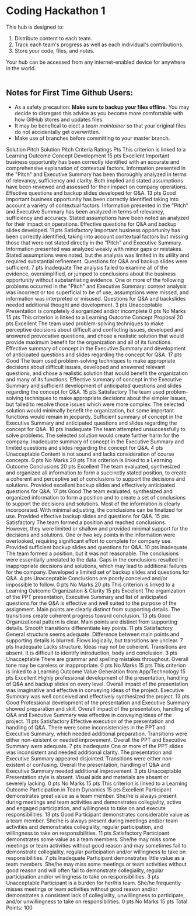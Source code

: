 # Coding Hackathon 1
This hub is designed to:
1. Distribute content to each team.
2. Track each team's progress as well as each individual's contributions.
3. Store your code, files, and notes.

Your hub can be accessed from any internet-enabled device for anywhere in the world.<br><br>

## Notes for First Time Github Users:
* As a safety precaution: **Make sure to backup your files offline.** You may decide to disregard this advice as you become more comfortable with how GitHub stores and updates files.
* It may be benefical to elect a *team maintainer* so that your original files do not accidentally get overwritten.
* Make use of branches before committing to your master branch.


Solution Pitch
Solution Pitch
Criteria	Ratings	Pts
This criterion is linked to a Learning Outcome Concept Development
15 pts
Excellent
Important business opportunity has been correctly identified with an accurate and comprehensive explanation of contextual factors. Information presented in the "Pitch" and Executive Summary has been thoroughly analyzed in terms of relevancy, sufficiency and clarity. Both implied and stated assumptions have been reviewed and assessed for their impact on company operations. Effective questions and backup slides developed for Q&A.
13 pts
Good
Important business opportunity has been correctly identified taking into account a variety of contextual factors. Information presented in the "Pitch" and Executive Summary has been analyzed in terms of relevancy, sufficiency and accuracy. Stated assumptions have been noted an analyzed for their impact on operations. Effective questions for Q&A and backup slides developed.
11 pts
Satisfactory
Important business opportunity has been correctly identified, taking into account contextual factors but missing those that were not stated directly in the "Pitch" and Executive Summary. Information presented was analyzed weakly with minor gaps or mistakes. Stated assumptions were noted, but the analysis was limited in its utility and required substantial refinement. Questions for Q&A and backup slides were sufficient.
7 pts
Inadequate
The analysis failed to examine all of the evidence, oversimplified, or jumped to conclusions about the business opportunity without substantiating evidence. One or more of the following problems occurred in the "Pitch" and Executive Summary: context analysis was incorrect or too superficial to be of use, assumptions were missed, and information was interpreted or misused. Questions for Q&A and backslides needed additional thought and development.
3 pts
Unacceptable
Presentation is completely disorganized and/or incomplete
0 pts
No Marks
15 pts
This criterion is linked to a Learning Outcome Concept Proposal
20 pts
Excellent
The team used problem-solving techniques to make perceptive decisions about difficult and conflicting issues, developed and answered provocative questions, and chose a realistic solution that would provide maximum benefit for the organization and all of its functions. Effective summary of concept in the Executive Summary and development of anticipated questions and slides regarding the concept for Q&A.
17 pts
Good
The team used problem-solving techniques to make appropriate decisions about difficult issues, developed and answered relevant questions, and chose a realistic solution that would benefit the organization and many of its functions. Effective summary of concept in the Executive Summary and sufficient development of anticipated questions and slides regarding the concept for Q&A.
15 pts
Satisfactory
The team used problem-solving techniques to make appropriate decisions about the simpler issues, but failed to resolve those issues which were more complex. The selected solution would minimally benefit the organization, but some important functions would remain in jeopardy. Sufficient summary of concept in the Executive Summary and anticipated questions and slides regarding the concept for Q&A.
10 pts
Inadequate
The team attempted unsuccessfully to solve problems. The selected solution would create further harm for the company. Inadequate summary of concept in the Executive Summary and limited questions and slides regarding the concept for Q&A.
4 pts
Unacceptable
Content is not sound and lacks consideration of course concepts.
0 pts
No Marks
20 pts
This criterion is linked to a Learning Outcome Conclusions
20 pts
Excellent
The team evaluated, synthesized and organized all information to form a succinctly stated position, to create a coherent and perceptive set of conclusions to support the decisions and solutions. Provided excellent backup slides and effectively anticipated questions for Q&A.
17 pts
Good
The team evaluated, synthesized and organized information to form a position and to create a set of conclusions to support the decisions and solutions. Most of the information is clearly incorporated. With minimal adjusting, the conclusions can be finalized for use. Provided effective backup slides and questions for Q&A.
15 pts
Satisfactory
The team formed a position and reached conclusions. However, they were limited or shallow and provided minimal support for the decisions and solutions. One or two key points in the information were overlooked, requiring significant effort to complete for company use. Provided sufficient backup slides and questions for Q&A.
10 pts
Inadequate
The team formed a position, but it was not reasonable. The conclusions were essentially unrelated to the data. Gaps in the conclusions resulted in inappropriate decisions and solutions, which may lead to additional failures for the company. Developed a limited set of backup slides and questions for Q&A.
4 pts
Unacceptable
Conclusions are poorly conceived and/or impossible to follow.
0 pts
No Marks
20 pts
This criterion is linked to a Learning Outcome Organization & Clarity
15 pts
Excellent
The organization of the PPT presentation, Executive Summary and list of anticipated questions for the Q&A is effective and well suited to the purpose of the assignment. Main points are clearly distinct from supporting details. The transitions create coherent progress toward conclusion.
13 pts
Good
Organizational pattern is clear. Main points are distinct from supporting details. Smooth transitions differentiate key points.
11 pts
Satisfactory
General structure seems adequate. Difference between main points and supporting details is blurred. Flows logically, but transitions are unclear.
7 pts
Inadequate
Lacks structure. Ideas may not be coherent. Transitions are absent. It is difficult to identify introduction, body and conclusion.
3 pts
Unacceptable
There are grammar and spelling mistakes throughout. Overall tone may be careless or inappropriate.
0 pts
No Marks
15 pts
This criterion is linked to a Learning Outcome Value Generation from App/Technology
15 pts
Excellent
Highly professional development of the presentation, handling of Q&A and backup slides on every level. Overall impact of the presentation was imaginative and effective in conveying ideas of the project. Executive Summary was well conceived and effectively synthesized the project.
13 pts
Good
Professional development of the presentation and Executive Summary showed preparation and skill. Overall impact of the presentation, handling of Q&A and Executive Summary was effective in conveying ideas of the project.
11 pts
Satisfactory
Effective execution of the presentation and handling of Q&A. There were some inconsistencies in the PPT and Executive Summary, which needed additional preparation. Transitions were either non-existent or needed improvement. Overall the PPT and Executive Summary were adequate.
7 pts
Inadequate
One or more of the PPT slides was inconsistent and needed additional clarity. The presentation and Executive Summary appeared disjointed. Transitions were either non-existent or confusing. Overall the presentation, handling of Q&A and Executive Summary needed additional improvement.
3 pts
Unacceptable
Presentation style is absent. Visual aids and materials are absent or severely lacking.
0 pts
No Marks
15 pts
This criterion is linked to a Learning Outcome Participation in Team Dynamics
15 pts
Excellent
Participant demonstrates great value as a team member. She/he is always present during meetings and team activities and demonstrates collegiality, active and engaged participation, and willingness to take on and execute responsibilities.
13 pts
Good
Participant demonstrates considerable value as a team member. She/he is always present during meetings and/or team activities and demonstrates collegiality, regular participation, and willingness to take on responsibilities.
11 pts
Satisfactory
Participant demonstrates some value as a team members. She/he may miss some meetings or team activities without good reason and may sometimes fail to demonstrate collegiality, regular participation and/or willingness to take on responsibilities.
7 pts
Inadequate
Participant demonstrates little value as a team members. She/he may miss some meetings or team activities without good reason and will often fail to demonstrate collegiality, regular participation and/or willingness to take on responsibilities.
3 pts
Unacceptable
Participant is a burden for her/his team. She/he frequently misses meetings or team activities without good reason and/or demonstrates a consistent lack of collegiality, unwillingness to participate, and/or unwillingness to take on responsibilities.
0 pts
No Marks
15 pts
Total Points: 100
